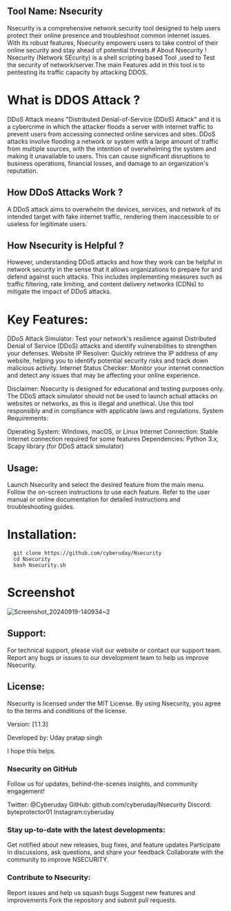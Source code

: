 ## Tool Name: Nsecurity

Nsecurity is a comprehensive network security tool designed to help users protect their online presence and troubleshoot common internet issues. With its robust features, Nsecurity empowers users to take control of their online security and stay ahead of potential threats.# About Nsecurity !
Nsecurity (Network SEcurity) is a shell scripting based Tool ,used to Test  the security of network/server.The main Features add in this tool is to pentesting its traffic capacity by attacking DDOS.

# What is DDOS Attack ?
DDoS Attack means "Distributed Denial-of-Service (DDoS) Attack" and it is a cybercrime in which the attacker floods a server with internet traffic to prevent users from accessing connected online services and sites.
DDoS attacks involve flooding a network or system with a large amount of traffic from multiple sources, with the intention of overwhelming the system and making it unavailable to users. This can cause significant disruptions to business operations, financial losses, and damage to an organization's reputation.

## How DDoS Attacks Work ?
A DDoS attack aims to overwhelm the devices, services, and network of its intended target with fake internet traffic, rendering them inaccessible to or useless for legitimate users.

## How Nsecurity is Helpful ?
However, understanding DDoS attacks and how they work can be helpful in network security in the sense that it allows organizations to prepare for and defend against such attacks. This includes implementing measures such as traffic filtering, rate limiting, and content delivery networks (CDNs) to mitigate the impact of DDoS attacks.

# Key Features:

  DDoS Attack Simulator: Test your network's resilience against Distributed Denial of Service (DDoS) attacks and identify vulnerabilities to strengthen your defenses.
    Website IP Resolver: Quickly retrieve the IP address of any website, helping you to identify potential security risks and track down malicious activity.
    Internet Status Checker: Monitor your internet connection and detect any issues that may be affecting your online experience.

 Disclaimer: Nsecurity is designed for educational and testing purposes only. The DDoS attack simulator should not be used to launch actual attacks on websites or networks, as this is illegal and unethical. Use this tool responsibly and in compliance with applicable laws and regulations.
System Requirements:

  Operating System: Windows, macOS, or Linux
  Internet Connection: Stable internet connection required for some features
  Dependencies: Python 3.x, Scapy library (for DDoS attack simulator)

## Usage:

   Launch Nsecurity and select the desired feature from the main menu.
   Follow the on-screen instructions to use each feature.
   Refer to the user manual or online documentation for detailed instructions and troubleshooting guides.

   # Installation:

      git clone https://github.com/cyberuday/Nsecurity
      cd Nsecurity
      bash Nsecurity.sh


  # Screenshot
  
![Screenshot_20240919-140934~2](https://github.com/user-attachments/assets/97440383-2a7b-47df-a01a-53fa8c4d4a7b)
      
  ## Support:

   For technical support, please visit our website or contact our support team.
   Report any bugs or issues to our development team to help us improve Nsecurity.

## License:

   Nsecurity is licensed under the  MIT License.
   By using Nsecurity, you agree to the terms and conditions of the license.

Version: [1.1.3]

Developed by: Uday pratap singh

I hope this helps.

### Nsecurity on GitHub

Follow us for updates, behind-the-scenes insights, and community engagement!

Twitter: @Cyberuday 
GitHub: github.com/cyberuday/Nsecurity 
Discord: byteprotector01 
Instagram:cyberuday

### Stay up-to-date with the latest developments:

  Get notified about new releases, bug fixes, and feature updates
   Participate in discussions, ask questions, and share your feedback
  Collaborate with the community to improve NSECURITY.

### Contribute to Nsecurity:

   Report issues and help us squash bugs
  Suggest new features and improvements
  Fork the repository and submit pull requests.

